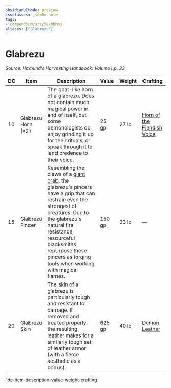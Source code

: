 ```yaml
---
obsidianUIMode: preview
cssclasses: json5e-note
tags:
- compendium/src/5e/hhhvi
aliases: ["Glabrezu"]
---
```

# Glabrezu
*Source: Hamund's Harvesting Handbook: Volume I p. 23* 

| DC | Item | Description | Value | Weight | Crafting |
|----|------|-------------|-------|--------|----------|
| 10 | Glabrezu Horn (×2) | The goat-like horn of a glabrezu. Does not contain much magical power in and of itself, but some demonologists do enjoy grinding it up for their rituals, or speak through it to lend credence to their voice. | 25 gp | 27 lb | [Horn of the Fiendish Voice](compendium/items/horn-of-the-fiendish-voice-hhhvi.md) |
| 15 | Glabrezu Pincer | Resembling the claws of a [giant crab](compendium/bestiary/beast/giant-crab.md), the glabrezu's pincers have a grip that can restrain even the strongest of creatures. Due to the glabrezu's natural fire resistance, resourceful blacksmiths repurpose these pincers as forging tools when working with magical flames. | 150 gp | 33 lb | — |
| 20 | Glabrezu Skin | The skin of a glabrezu is particularly tough and resistant to damage. If removed and treated properly, the resulting leather makes for a similarly tough set of leather armor (with a fierce aesthetic as a bonus). | 625 gp | 40 lb | [Demon Leather](compendium/items/demon-leather-hhhvi.md) |
^dc-item-description-value-weight-crafting